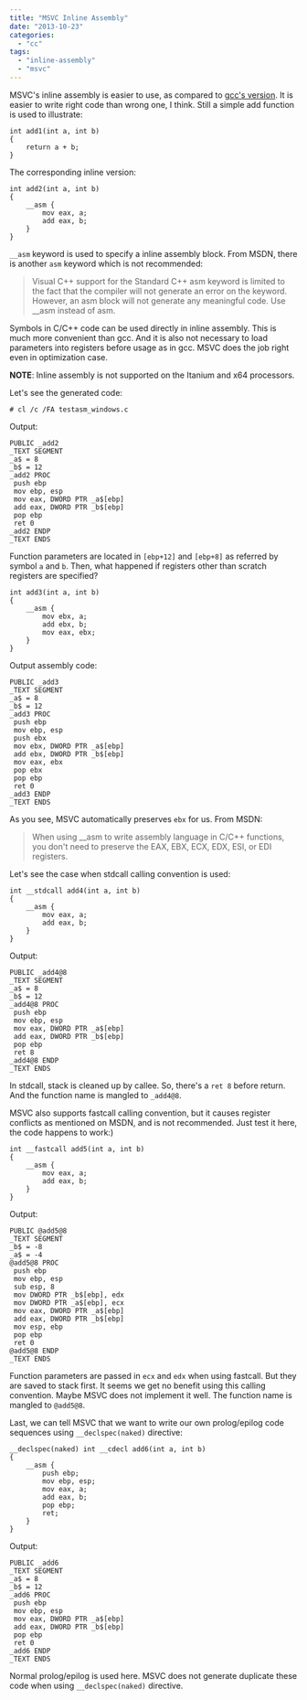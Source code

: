 ```yaml
---
title: "MSVC Inline Assembly"
date: "2013-10-23"
categories: 
  - "cc"
tags: 
  - "inline-assembly"
  - "msvc"
---
```


MSVC's inline assembly is easier to use, as compared to [gcc's version](http://www.gonwan.com/?p=17). It is easier to write right code than wrong one, I think. Still a simple add function is used to illustrate:

```
int add1(int a, int b)
{
    return a + b;
}
```

The corresponding inline version:

```
int add2(int a, int b)
{
    __asm {
        mov eax, a;
        add eax, b;
    }
}
```

`__asm` keyword is used to specify a inline assembly block. From MSDN, there is another `asm` keyword which is not recommended:

> Visual C++ support for the Standard C++ asm keyword is limited to the fact that the compiler will not generate an error on the keyword. However, an asm block will not generate any meaningful code. Use \_\_asm instead of asm.

Symbols in C/C++ code can be used directly in inline assembly. This is much more convenient than gcc. And it is also not necessary to load parameters into registers before usage as in gcc. MSVC does the job right even in optimization case.

**NOTE**: Inline assembly is not supported on the Itanium and x64 processors.

Let's see the generated code:

```
# cl /c /FA testasm_windows.c
```

Output:

```
PUBLIC _add2
_TEXT SEGMENT
_a$ = 8
_b$ = 12
_add2 PROC
 push ebp
 mov ebp, esp
 mov eax, DWORD PTR _a$[ebp]
 add eax, DWORD PTR _b$[ebp]
 pop ebp
 ret 0
_add2 ENDP
_TEXT ENDS
```

Function parameters are located in `[ebp+12]` and `[ebp+8]` as referred by symbol `a` and `b`. Then, what happened if registers other than scratch registers are specified?

```
int add3(int a, int b)
{
    __asm {
        mov ebx, a;
        add ebx, b;
        mov eax, ebx;
    }
}
```

Output assembly code:

```
PUBLIC _add3
_TEXT SEGMENT
_a$ = 8
_b$ = 12
_add3 PROC
 push ebp
 mov ebp, esp
 push ebx
 mov ebx, DWORD PTR _a$[ebp]
 add ebx, DWORD PTR _b$[ebp]
 mov eax, ebx
 pop ebx
 pop ebp
 ret 0
_add3 ENDP
_TEXT ENDS
```

As you see, MSVC automatically preserves `ebx` for us. From MSDN:

> When using \_\_asm to write assembly language in C/C++ functions, you don't need to preserve the EAX, EBX, ECX, EDX, ESI, or EDI registers.

Let's see the case when stdcall calling convention is used:

```
int __stdcall add4(int a, int b)
{
    __asm {
        mov eax, a;
        add eax, b;
    }
}
```

Output:

```
PUBLIC _add4@8
_TEXT SEGMENT
_a$ = 8
_b$ = 12
_add4@8 PROC
 push ebp
 mov ebp, esp
 mov eax, DWORD PTR _a$[ebp]
 add eax, DWORD PTR _b$[ebp]
 pop ebp
 ret 8
_add4@8 ENDP
_TEXT ENDS
```

In stdcall, stack is cleaned up by callee. So, there's a `ret 8` before return. And the function name is mangled to `_add4@8`.

MSVC also supports fastcall calling convention, but it causes register conflicts as mentioned on MSDN, and is not recommended. Just test it here, the code happens to work:)

```
int __fastcall add5(int a, int b)
{
    __asm {
        mov eax, a;
        add eax, b;
    }
}
```

Output:

```
PUBLIC @add5@8
_TEXT SEGMENT
_b$ = -8
_a$ = -4
@add5@8 PROC
 push ebp
 mov ebp, esp
 sub esp, 8
 mov DWORD PTR _b$[ebp], edx
 mov DWORD PTR _a$[ebp], ecx
 mov eax, DWORD PTR _a$[ebp]
 add eax, DWORD PTR _b$[ebp]
 mov esp, ebp
 pop ebp
 ret 0
@add5@8 ENDP
_TEXT ENDS
```

Function parameters are passed in `ecx` and `edx` when using fastcall. But they are saved to stack first. It seems we get no benefit using this calling convention. Maybe MSVC does not implement it well. The function name is mangled to `@add5@8`.

Last, we can tell MSVC that we want to write our own prolog/epilog code sequences using `__declspec(naked)` directive:

```
__declspec(naked) int __cdecl add6(int a, int b)
{
    __asm {
        push ebp;
        mov ebp, esp;
        mov eax, a;
        add eax, b;
        pop ebp;
        ret;
    }
}
```

Output:

```
PUBLIC _add6
_TEXT SEGMENT
_a$ = 8
_b$ = 12
_add6 PROC
 push ebp
 mov ebp, esp
 mov eax, DWORD PTR _a$[ebp]
 add eax, DWORD PTR _b$[ebp]
 pop ebp
 ret 0
_add6 ENDP
_TEXT ENDS
```

Normal prolog/epilog is used here. MSVC does not generate duplicate these code when using `__declspec(naked)` directive.
